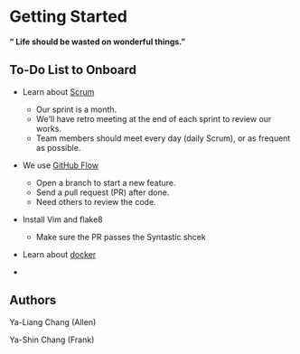 # Getting Started

__“ Life should be wasted on wonderful things.”__

## To-Do List to Onboard
* Learn about [Scrum](https://en.wikipedia.org/wiki/Scrum_(software_development))
	* Our sprint is a month.
	* We'll have retro meeting at the end of each sprint to review our works.
	* Team members should meet every day (daily Scrum), or as frequent as possible.	
 
* We use [GitHub Flow](https://guides.github.com/introduction/flow/)
	* Open a branch to start a new feature.
	* Send a pull request (PR) after done.
	* Need others to review the code.

* Install Vim and flake8 
	* Make sure the PR passes the Syntastic shcek

* Learn about [docker](https://www.docker.com/)

* 
 

## Authors

Ya-Liang Chang (Allen)

Ya-Shin Chang (Frank)
